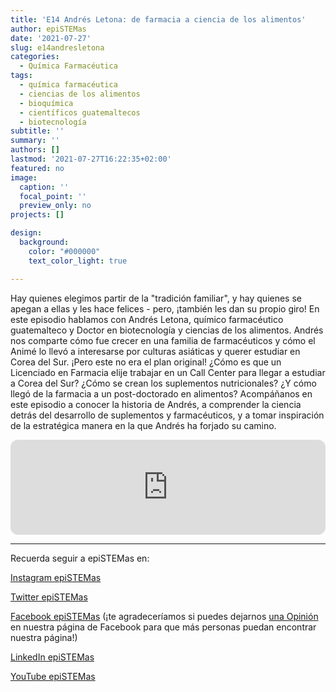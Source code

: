 ```yaml
---
title: 'E14 Andrés Letona: de farmacia a ciencia de los alimentos'
author: epiSTEMas
date: '2021-07-27'
slug: e14andresletona
categories:
  - Química Farmacéutica
tags:
  - química farmacéutica
  - ciencias de los alimentos
  - bioquímica
  - científicos guatemaltecos
  - biotecnología
subtitle: ''
summary: ''
authors: []
lastmod: '2021-07-27T16:22:35+02:00'
featured: no
image:
  caption: ''
  focal_point: ''
  preview_only: no
projects: []

design:
  background:
    color: "#000000"
    text_color_light: true

---
```


Hay quienes elegimos partir de la "tradición familiar", y hay quienes se apegan a ellas y les hace felices - pero, ¡también les dan su propio giro! En este episodio hablamos con Andrés Letona, químico farmacéutico guatemalteco y Doctor en biotecnología y ciencias de los alimentos. Andrés nos comparte cómo fue crecer en una familia de farmacéuticos y cómo el Animé lo llevó a interesarse por culturas asiáticas y querer estudiar en Corea del Sur. ¡Pero este no era el plan original! ¿Cómo es que un Licenciado en Farmacia elije trabajar en un Call Center para llegar a estudiar a Corea del Sur? ¿Cómo se crean los suplementos nutricionales? ¿Y cómo llegó de la farmacia a un post-doctorado en alimentos? Acompáñanos en este episodio a conocer la historia de Andrés, a comprender la ciencia detrás del desarrollo de suplementos y farmacéuticos, y a tomar inspiración de la estratégica manera en la que Andrés ha forjado su camino.


<iframe style="border-radius:12px" src="https://open.spotify.com/embed/episode/7q3FRLyWnMIH2kk6g4c4mt?utm_source=generator&theme=0" width="100%" height="152" frameBorder="0" allowfullscreen="" allow="autoplay; clipboard-write; encrypted-media; fullscreen; picture-in-picture" loading="lazy"></iframe>


- - - - -

Recuerda seguir a epiSTEMas en:

[Instagram epiSTEMas](https://www.instagram.com/epistemas/)  

[Twitter epiSTEMas](https://twitter.com/epiSTEMas_Pod)

[Facebook epiSTEMas](https://www.facebook.com/epiSTEMasPod) (¡te agradeceríamos si puedes dejarnos [una Opinión](https://www.facebook.com/epiSTEMasPod/reviews/) en nuestra página de Facebook para que más personas puedan encontrar nuestra página!)

[LinkedIn epiSTEMas](https://www.linkedin.com/company/epistemas-podcast/)

[YouTube epiSTEMas](https://www.youtube.com/@epistemaspodcast)